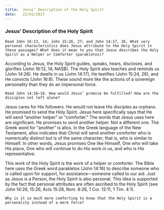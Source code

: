 ```yaml
---
title:  Jesus’ Description of the Holy Spirit 
date:   22/01/2017
---
```


### Jesus’ Description of the Holy Spirit 

`Read John 16:13, 14; John 15:26, 27; and John 14:17, 26. What very personal characteristics does Jesus attribute to the Holy Spirit in these passages? What does it mean to you that Jesus describes the Holy Spirit as a Helper or Comforter (parakletos)?`

According to Jesus, the Holy Spirit guides, speaks, hears, discloses, and glorifies (John 16:13, 14, NASB). The Holy Spirit also teaches and reminds us (John 14:26). He dwells in us (John 14:17), He testifies (John 15:24, 26), and He convicts (John 16:8). These sound more like the actions of a sovereign personality than they do an impersonal force.

`Read John 14:16–18. How would Jesus’ promise be fulfilled? How are the disciples not left alone?` 

Jesus cares for His followers. He would not leave His disciples as orphans. He promised to send the Holy Spirit. Jesus here specifically says that He will send “another helper” or “comforter.” The words that Jesus uses here are significant. He promises to send another helper. Not a different one. The Greek word for “another” is allos. In the Greek language of the New Testament, allos indicates that Christ will send another comforter who is numerically distinct but is of the same character; that is, who is similar to Himself. In other words, Jesus promises One like Himself, One who will take His place, One who will continue to do His work in us, and who is His representative. 

This work of the Holy Spirit is the work of a helper or comforter. The Bible here uses the Greek word parakletos (John 14:16) to describe someone who is called upon for support, for assistance—someone called to our aid. Just as Jesus is a Person, the Holy Spirit is also personal. This idea is supported by the fact that personal attributes are often ascribed to the Holy Spirit (see John 14:26, 15:26, Acts 15:28, Rom. 8:26, 1 Cor. 12:11, 1 Tim. 4:1). 

`Why is it so much more comforting to know that the Holy Spirit is a personality instead of a mere force?`